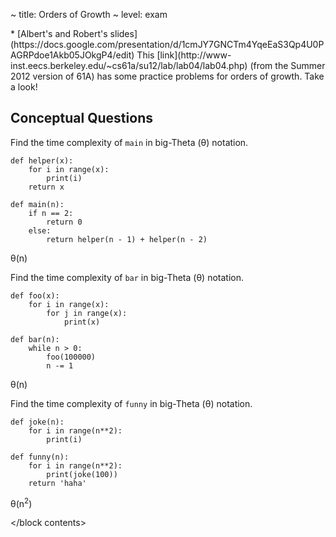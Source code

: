 ~ title: Orders of Growth
~ level: exam

<block references>
* [Albert's and Robert's
  slides](https://docs.google.com/presentation/d/1cmJY7GNCTm4YqeEaS3Qp4U0PAGRPdoe1Akb05JOkgP4/edit)
</block references>

<block notes>
This [link](http://www-inst.eecs.berkeley.edu/~cs61a/su12/lab/lab04/lab04.php)
(from the Summer 2012 version of 61A) has some practice problems
for orders of growth. Take a look!
</block notes>

<block contents>

Conceptual Questions
--------------------

<question>

Find the time complexity of `main` in big-Theta (&theta;) notation.

    def helper(x):
        for i in range(x):
            print(i)
        return x

    def main(n):
        if n == 2:
            return 0
        else:
            return helper(n - 1) + helper(n - 2)

<solution>

&theta;(n)

</solution>

<question>

Find the time complexity of `bar` in big-Theta (&theta;) notation.

    def foo(x):
        for i in range(x):
            for j in range(x):
                print(x)

    def bar(n):
        while n > 0:
            foo(100000)
            n -= 1

<solution>

&theta;(n)

</solution>

<question>

Find the time complexity of `funny` in big-Theta (&theta;) notation.

    def joke(n):
        for i in range(n**2):
            print(i)

    def funny(n):
        for i in range(n**2):
            print(joke(100))
        return 'haha'

<solution>

&theta;(n<sup>2</sup>)

</solution>

</block contents>
